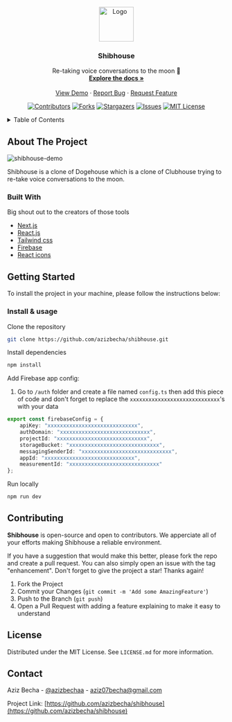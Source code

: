 <div id="top"></div>

<!-- PROJECT LOGO -->
<br />
<div align="center">
  <a href="https://github.com/othneildrew/Best-README-Template">
    <img src="https://shibatoken.com/images/shib-logo.svg" alt="Logo" width="80" height="80">
  </a>

  <h3 align="center">Shibhouse</h3>

  <p align="center">
    Re-taking voice conversations to the moon 🚀
    <br />
    <a href="https://github.com/azizbecha/shibhouse"><strong>Explore the docs »</strong></a>
    <br />
    <br />
    <a href="https://github.com/azizbecha/shibhouse">View Demo</a>
    ·
    <a href="https://github.com/azizbecha/shibhouse/issues">Report Bug</a>
    ·
    <a href="https://github.com/azizbecha/shibhouse/issues">Request Feature</a>
  </p>
  
  [![Contributors][contributors-shield]][contributors-url]
  [![Forks][forks-shield]][forks-url]
  [![Stargazers][stars-shield]][stars-url]
  [![Issues][issues-shield]][issues-url]
  [![MIT License][license-shield]][license-url]
</div>

<!-- TABLE OF CONTENTS -->
<details>
  <summary>Table of Contents</summary>
  <ol>
    <li>
      <a href="#about-the-project">About The Project</a>
      <ul>
        <li><a href="#built-with">Built With</a></li>
      </ul>
    </li>
    <li>
      <a href="#getting-started">Getting Started</a>
      <ul>
        <li><a href="#installation">Installation & usage</a></li>
      </ul>
    </li>
    <li><a href="#contributing">Contributing</a></li>
    <li><a href="#license">License</a></li>
    <li><a href="#contact">Contact</a></li>
  </ol>
</details>

<!-- ABOUT THE PROJECT -->
## About The Project
![shibhouse-demo](https://user-images.githubusercontent.com/63454940/167589979-c6726540-e74e-4e70-a1e3-453e39d001fd.PNG)

Shibhouse is a clone of Dogehouse which is a clone of Clubhouse trying to re-take voice conversations to the moon.

### Built With

Big shout out to the creators of those tools

* [Next.js](https://nextjs.org/)
* [React.js](https://reactjs.org/)
* [Tailwind css](https://tailwindcss.com)
* [Firebase](https://firebase.google.com)
* [React icons](https://react-icons.github.io/)

<!-- GETTING STARTED -->
## Getting Started

To install the project in your machine, please follow the instructions below:

### Install & usage

Clone the repository
  ```sh
  git clone https://github.com/azizbecha/shibhouse.git
  ```
  
Install dependencies
  ```sh
  npm install
  ```
Add Firebase app config:
1. Go to `/auth` folder and create a file named `config.ts` then add this piece of code and don't forget to replace the `xxxxxxxxxxxxxxxxxxxxxxxxxxxxx`'s with your data
```ts
export const firebaseConfig = {
    apiKey: "xxxxxxxxxxxxxxxxxxxxxxxxxxxxx",
    authDomain: "xxxxxxxxxxxxxxxxxxxxxxxxxxxxx",
    projectId: "xxxxxxxxxxxxxxxxxxxxxxxxxxxxx",
    storageBucket: "xxxxxxxxxxxxxxxxxxxxxxxxxxxxx",
    messagingSenderId: "xxxxxxxxxxxxxxxxxxxxxxxxxxxxx",
    appId: "xxxxxxxxxxxxxxxxxxxxxxxxxxxxx",
    measurementId: "xxxxxxxxxxxxxxxxxxxxxxxxxxxxx"
};
```
    
Run locally
  ```sh
  npm run dev
  ```

<!-- CONTRIBUTING -->
## Contributing

**Shibhouse** is open-source and open to contributors. We apperciate all of your efforts making Shibhouse a reliable environment.

If you have a suggestion that would make this better, please fork the repo and create a pull request. You can also simply open an issue with the tag "enhancement".
Don't forget to give the project a star! Thanks again!

1. Fork the Project
3. Commit your Changes (`git commit -m 'Add some AmazingFeature'`)
4. Push to the Branch (`git push`)
5. Open a Pull Request with adding a feature explaining to make it easy to understand

<!-- LICENSE -->
## License

Distributed under the MIT License. See `LICENSE.md` for more information.

<!-- CONTACT -->
## Contact

Aziz Becha - [@azizbechaa](https://twitter.com/azizbechaa) - aziz07becha@gmail.com

Project Link: [https://github.com/azizbecha/shibhouse](https://github.com/azizbecha/shibhouse)

[contributors-shield]: https://img.shields.io/github/contributors/azizbecha/shibhouse.svg?style=for-the-badge
[contributors-url]: https://github.com/azizbecha/shibhouse/graphs/contributors
[forks-shield]: https://img.shields.io/github/forks/azizbecha/shibhouse.svg?style=for-the-badge
[forks-url]: https://github.com/azizbecha/shibhouse/network/members
[stars-shield]: https://img.shields.io/github/stars/azizbecha/shibhouse.svg?style=for-the-badge
[stars-url]: https://github.com/azizbecha/shibhouse/stargazers
[issues-shield]: https://img.shields.io/github/issues/azizbecha/shibhouse.svg?style=for-the-badge
[issues-url]: https://github.com/azizbecha/shibhouse/issues
[license-shield]: https://img.shields.io/github/license/azizbecha/shibhouse.svg?style=for-the-badge
[license-url]: https://github.com/azizbecha/shibhouse/blob/master/LICENSE.md
